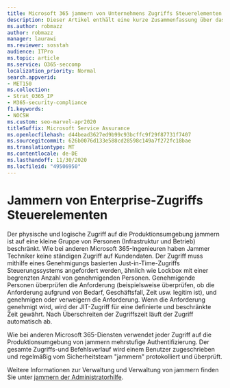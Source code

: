 ```yaml
---
title: Microsoft 365 jammern von Unternehmens Zugriffs Steuerelementen
description: Dieser Artikel enthält eine kurze Zusammenfassung über das Jammern von Enterprise-Zugriffs Steuerelementen in der Produktionsumgebung.
ms.author: robmazz
author: robmazz
manager: laurawi
ms.reviewer: sosstah
audience: ITPro
ms.topic: article
ms.service: O365-seccomp
localization_priority: Normal
search.appverid:
- MET150
ms.collection:
- Strat_O365_IP
- M365-security-compliance
f1.keywords:
- NOCSH
ms.custom: seo-marvel-apr2020
titleSuffix: Microsoft Service Assurance
ms.openlocfilehash: d44bead3627ed9b99c93bcffc9f29f87731f7407
ms.sourcegitcommit: 626b0076d133e588cd28598c149a7f272fc18bae
ms.translationtype: MT
ms.contentlocale: de-DE
ms.lasthandoff: 11/30/2020
ms.locfileid: "49506950"
---
```

# <a name="yammer-enterprise-access-controls"></a>Jammern von Enterprise-Zugriffs Steuerelementen 

Der physische und logische Zugriff auf die Produktionsumgebung jammern ist auf eine kleine Gruppe von Personen (Infrastruktur und Betrieb) beschränkt. Wie bei anderen Microsoft 365-Ingenieuren haben Jammer Techniker keine ständigen Zugriff auf Kundendaten. Der Zugriff muss mithilfe eines Genehmigungs basierten Just-in-Time-Zugriffs Steuerungssystems angefordert werden, ähnlich wie Lockbox mit einer begrenzten Anzahl von genehmigenden Personen. Genehmigende Personen überprüfen die Anforderung (beispielsweise überprüfen, ob die Anforderung aufgrund von Bedarf, Geschäftsfall, Zeit usw. legitim ist), und genehmigen oder verweigern die Anforderung. Wenn die Anforderung genehmigt wird, wird der JIT-Zugriff für eine definierte und beschränkte Zeit gewährt. Nach Überschreiten der Zugriffszeit läuft der Zugriff automatisch ab.

Wie bei anderen Microsoft 365-Diensten verwendet jeder Zugriff auf die Produktionsumgebung von jammern mehrstufige Authentifizierung. Der gesamte Zugriffs-und Befehlsverlauf wird einem Benutzer zugeschrieben und regelmäßig vom Sicherheitsteam "jammern" protokolliert und überprüft.

Weitere Informationen zur Verwaltung und Verwaltung von jammern finden Sie unter [jammern der Administratorhilfe](https://docs.microsoft.com/yammer/yammer-landing-page).